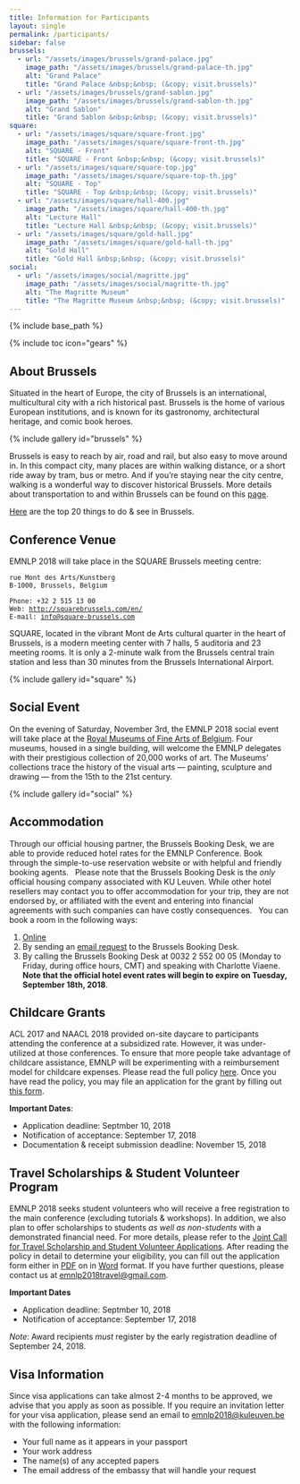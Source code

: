 ```yaml
---
title: Information for Participants
layout: single
permalink: /participants/
sidebar: false
brussels:
  - url: "/assets/images/brussels/grand-palace.jpg"
    image_path: "/assets/images/brussels/grand-palace-th.jpg"
    alt: "Grand Palace"
    title: "Grand Palace &nbsp;&nbsp; (&copy; visit.brussels)"
  - url: "/assets/images/brussels/grand-sablon.jpg"
    image_path: "/assets/images/brussels/grand-sablon-th.jpg"
    alt: "Grand Sablon"
    title: "Grand Sablon &nbsp;&nbsp; (&copy; visit.brussels)"
square:
  - url: "/assets/images/square/square-front.jpg"
    image_path: "/assets/images/square/square-front-th.jpg"
    alt: "SQUARE - Front"
    title: "SQUARE - Front &nbsp;&nbsp; (&copy; visit.brussels)"
  - url: "/assets/images/square/square-top.jpg"
    image_path: "/assets/images/square/square-top-th.jpg"
    alt: "SQUARE - Top"
    title: "SQUARE - Top &nbsp;&nbsp; (&copy; visit.brussels)"
  - url: "/assets/images/square/hall-400.jpg"
    image_path: "/assets/images/square/hall-400-th.jpg"
    alt: "Lecture Hall"
    title: "Lecture Hall &nbsp;&nbsp; (&copy; visit.brussels)"
  - url: "/assets/images/square/gold-hall.jpg"
    image_path: "/assets/images/square/gold-hall-th.jpg"
    alt: "Gold Hall"
    title: "Gold Hall &nbsp;&nbsp; (&copy; visit.brussels)"
social:
  - url: "/assets/images/social/magritte.jpg"
    image_path: "/assets/images/social/magritte-th.jpg"
    alt: "The Magritte Museum"
    title: "The Magritte Museum &nbsp;&nbsp; (&copy; visit.brussels)"
---
```

{% include base_path %}

{% include toc icon="gears" %}

## About Brussels

Situated in the heart of Europe, the city of Brussels is an international, multicultural city with a rich historical past. Brussels is the home of various European institutions, and is known for its gastronomy, architectural heritage, and comic book heroes.

{% include gallery id="brussels" %}

Brussels is easy to reach by air, road and rail, but also easy to move around in. In this compact city, many places are within walking distance, or a short ride away by tram, bus or metro. And if you’re staying near the city centre, walking is a wonderful way to discover historical Brussels. More details about transportation to and within Brussels can be found on this [page](https://visit.brussels/en/article/Getting-to-Brussels). 

[Here](https://visit.brussels/en/lists/top-20) are the top 20 things to do &amp; see in Brussels.

## Conference Venue

EMNLP 2018 will take place in the SQUARE Brussels meeting centre:

<pre style="font-size:smaller;">
rue Mont des Arts/Kunstberg 
B-1000, Brussels, Belgium

Phone: +32 2 515 13 00
Web: <a href="http://squarebrussels.com/en/">http://squarebrussels.com/en/</a>
E-mail: <a href="mailto:info@square-brussels.com">info@square-brussels.com</a>
</pre>

SQUARE, located in the vibrant Mont de Arts cultural quarter in the heart of Brussels, is a modern meeting center with 7 halls, 5 auditoria and 23 meeting rooms. It is only a 2-minute walk from the Brussels central train station and less than 30 minutes from the Brussels International Airport.

{% include gallery id="square" %}

## Social Event

On the evening of Saturday, November 3rd, the EMNLP 2018 social event will take place at the [Royal Museums of Fine Arts of Belgium](https://www.fine-arts-museum.be/en). Four museums, housed in a single building, will welcome the EMNLP delegates with their prestigious collection of 20,000 works of art. The Museums’ collections trace the history of the visual arts &mdash; painting, sculpture and drawing &mdash; from the 15th to the 21st century.

{% include gallery id="social" %}

## Accommodation

Through our official housing partner, the Brussels Booking Desk, we are able to provide reduced hotel rates for the EMNLP Conference. Book through the simple-to-use reservation website or with helpful and friendly booking agents.
 
Please note that the Brussels Booking Desk is the *only* official housing company associated with KU Leuven. While other hotel resellers may contact you to offer accommodation for your trip, they are not endorsed by, or affiliated with the event and entering into financial agreements with such companies can have costly consequences.
 
You can book a room in the following ways:
1.  [Online](https://secure.hotel.visitbrussels.be/event/emnlp-2018/congress/search)
2.  By sending an [email request](mailto:c.viaene@brusselsbookingdesk.be) to the Brussels Booking Desk.
3.  By calling the Brussels Booking Desk at 0032 2 552 00 05 (Monday to Friday, during office hours, CMT) and speaking with Charlotte Viaene.
 
**Note that the official hotel event rates will begin to expire on Tuesday, September 18th, 2018**.

## Childcare Grants

ACL 2017 and NAACL 2018 provided on-site daycare to participants attending the conference at a subsidized rate. However, it was under-utilized at those conferences. To ensure that more people take advantage of childcare assistance, EMNLP will be experimenting with a reimbursement model for childcare expenses. Please read the full policy [here](/downloads/official-emnlp18-childcare-policy.pdf). Once you have read the policy, you may file an application for the grant by filling out [this form](https://docs.google.com/forms/d/e/1FAIpQLSdFs-tYT9my97fcQPv7IRs-7TDyjkkAKsuqJjXqLJ08RZEZCw/viewform).

**Important Dates**:

- Application deadline: Septmber 10, 2018
- Notification of acceptance: September 17, 2018
- Documentation &amp; receipt submission deadline: November 15, 2018

## Travel Scholarships & Student Volunteer Program

EMNLP 2018 seeks student volunteers who will receive a free registration to the main conference (excluding tutorials &amp; workshops). In addition, we also plan to offer scholarships to students *as well as non-students* with a demonstrated financial need. For more details, please refer to the [Joint Call for Travel Scholarship and Student Volunteer Applications](/downloads/joint-call-scholarship-volunteers.pdf). After reading the policy in detail to determine your eligibility, you can fill out the application form either in [PDF](/downloads/application-travel-program-volunteer.pdf) on in [Word](/downloads/application-travel-program-volunteer.docx) format. If you have further questions, please contact us at [​emnlp2018travel@gmail.com](mailto:​emnlp2018travel@gmail.com).

**Important Dates**

- Application deadline: Septmber 10, 2018
- Notification of acceptance: September 17, 2018

*Note*: Award recipients *must* register by the early registration deadline of September 24, 2018.


## Visa Information

Since visa applications can take almost 2-4 months to be approved, we advise that you apply as soon as possible. If you require an invitation letter for your visa application, please send an email to [emnlp2018@kuleuven.be](mailto:emnlp2018@kuleuven.be) with the following information:

* Your full name as it appears in your passport
* Your work address
* The name(s) of any accepted papers
* The email address of the embassy that will handle your request



